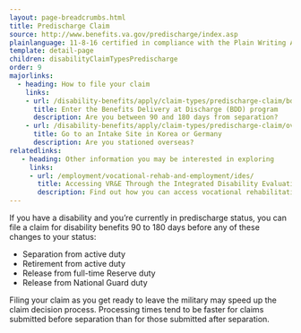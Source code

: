 ```yaml
---
layout: page-breadcrumbs.html
title: Predischarge Claim
source: http://www.benefits.va.gov/predischarge/index.asp
plainlanguage: 11-8-16 certified in compliance with the Plain Writing Act
template: detail-page
children: disabilityClaimTypesPredischarge
order: 9
majorlinks:
  - heading: How to file your claim
    links:
    - url: /disability-benefits/apply/claim-types/predischarge-claim/bdd/
      title: Enter the Benefits Delivery at Discharge (BDD) program
      description: Are you between 90 and 180 days from separation?
    - url: /disability-benefits/apply/claim-types/predischarge-claim/overseas/
      title: Go to an Intake Site in Korea or Germany
      description: Are you stationed overseas?
relatedlinks:
   - heading: Other information you may be interested in exploring
     links:
     - url: /employment/vocational-rehab-and-employment/ides/
       title: Accessing VR&E Through the Integrated Disability Evaluation System (IDES)
       description: Find out how you can access vocational rehabilitation and employment services as soon as possible through IDES.
---
```


<div class="va-introtext">

If you have a disability and you’re currently in predischarge status, you can file a claim for disability benefits 90 to 180 days before any of these changes to your status:

</div>

- Separation from active duty
- Retirement from active duty
- Release from full-time Reserve duty
- Release from National Guard duty

Filing your claim as you get ready to leave the military may speed up the claim decision process. Processing times tend to be faster for claims submitted before separation than for those submitted after separation.
